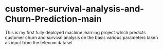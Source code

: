 # customer-survival-analysis-and-Churn-Prediction-main
This is my first fully deployed machine learning project which predicts customer churn and survival analysis on the basis various parameters taken as input from the telecom dataset
